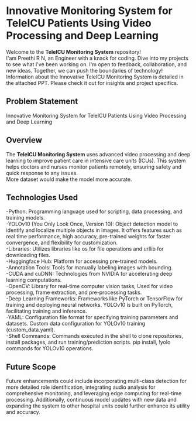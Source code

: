 # Innovative Monitoring System for TeleICU Patients Using Video Processing and Deep Learning
Welcome to the **TeleICU Monitoring System** repository!<br>I'am Preethi R N, an Engineer with a knack for coding. Dive into my projects to see what I've been working on. I'm open to feedback, collaboration, and new ideas. Together, we can push the boundaries of technology!<br>
Information about the Innovative TeleICU Monitoring System is detailed in the attached PPT. Please check it out for insights and project specifics.
## Problem Statement
Innovative Monitoring System for TeleICU Patients Using Video Processing and Deep Learning
## Overview
The **TeleICU Monitoring System** uses advanced video processing and deep learning to improve patient care in intensive care units (ICUs). This system helps doctors and nurses monitor patients remotely, ensuring safety and quick response to any issues. <br> More dataset would make the model more accurate.
## Technologies Used
-Python: Programming language used for scripting, data processing, and training models. <br>
-YOLOv10 (You Only Look Once, Version 10): Object detection model to identify and localize multiple objects in images. It offers features such as real time performance, high accuracy, pre-trained weights for faster convergence, and flexibility for customization. <br>
-Libraries: Utilizes libraries like os for file operations and urllib for downloading files. <br>
-Huggingface Hub: Platform for accessing pre-trained models. <br>
-Annotation Tools: Tools for manually labeling images with bounding. <br>
-CUDA and cuDNN: Technologies from NVIDIA for accelerating deep learning computations. <br>
-OpenCV: Library for real-time computer vision tasks, Used for video processing, frame extraction, and pre-processing tasks. <br>
-Deep Learning Frameworks: Frameworks like PyTorch or TensorFlow for training and deploying neural networks. YOLOv10 is built on PyTorch, facilitating training and inference. <br>
-YAML: Configuration file format for specifying training parameters and datasets. Custom data configuration for YOLOv10 training (custom_data.yaml). <br>
-Shell Commands: Commands executed in the shell to clone repositories, install packages, and run training/prediction scripts. pip install, !yolo commands for YOLOv10 operations. <br>
## Future Scope
Future enhancements could include incorporating multi-class detection for more detailed role identification, integrating audio analysis for comprehensive monitoring, and leveraging edge computing for real-time processing. Additionally, continuous model updates with new data and expanding the system to other hospital units could further enhance its utility and accuracy.




